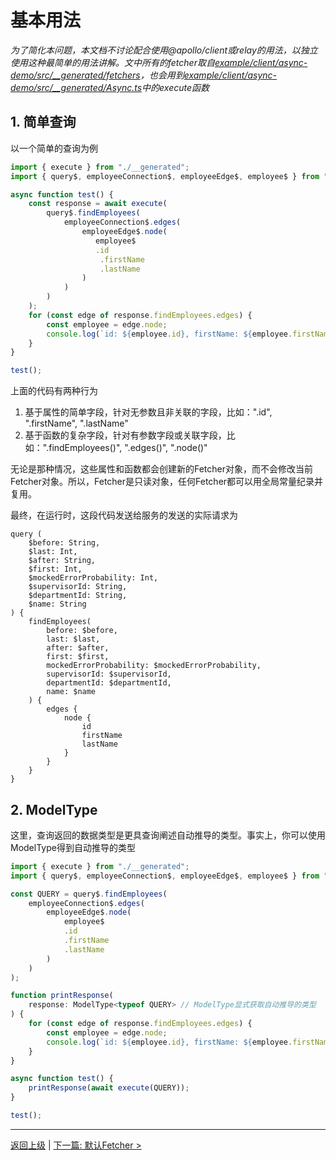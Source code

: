 # 基本用法

*为了简化本问题，本文档不讨论配合使用@apollo/client或relay的用法，以独立使用这种最简单的用法讲解。文中所有的fetcher取自[example/client/async-demo/src/__generated/fetchers](example/client/async-demo/src/__generated/fetchers)，也会用到[example/client/async-demo/src/__generated/Async.ts](example/client/async-demo/src/__generated/Async.ts)中的execute函数*

## 1. 简单查询
以一个简单的查询为例

```ts
import { execute } from "./__generated";
import { query$, employeeConnection$, employeeEdge$, employee$ } from "./__generated/fetchers";

async function test() {
    const response = await execute(
        query$.findEmployees(
            employeeConnection$.edges(
                employeeEdge$.node(
                   employee$
                   .id
                    .firstName
                    .lastName
                )
            )
        )
    );
    for (const edge of response.findEmployees.edges) {
        const employee = edge.node;
        console.log(`id: ${employee.id}, firstName: ${employee.firstName}, lastName: ${employee.lastName}`);
    }
}

test();
```

上面的代码有两种行为
1. 基于属性的简单字段，针对无参数且非关联的字段，比如：".id", ".firstName", ".lastName"
2. 基于函数的复杂字段，针对有参数字段或关联字段，比如：".findEmployees()", ".edges()", ".node()"

无论是那种情况，这些属性和函数都会创建新的Fetcher对象，而不会修改当前Fetcher对象。所以，Fetcher是只读对象，任何Fetcher都可以用全局常量纪录并复用。

最终，在运行时，这段代码发送给服务的发送的实际请求为
```
query (
    $before: String, 
    $last: Int, 
    $after: String, 
    $first: Int, 
    $mockedErrorProbability: Int, 
    $supervisorId: String, 
    $departmentId: String, 
    $name: String
) {
    findEmployees(
        before: $before, 
        last: $last, 
        after: $after, 
        first: $first, 
        mockedErrorProbability: $mockedErrorProbability, 
        supervisorId: $supervisorId, 
        departmentId: $departmentId, 
        name: $name
    ) {
        edges {
            node {
                id
                firstName
                lastName
            }
        }
    }
}
```

## 2. ModelType
这里，查询返回的数据类型是更具查询阐述自动推导的类型。事实上，你可以使用ModelType得到自动推导的类型
```ts
import { execute } from "./__generated";
import { query$, employeeConnection$, employeeEdge$, employee$ } from "./__generated/fetchers";

const QUERY = query$.findEmployees(
    employeeConnection$.edges(
        employeeEdge$.node(
            employee$
            .id
            .firstName
            .lastName
        )
    )
);

function printResponse(
    response: ModelType<typeof QUERY> // ModelType显式获取自动推导的类型
) {
    for (const edge of response.findEmployees.edges) {
        const employee = edge.node;
        console.log(`id: ${employee.id}, firstName: ${employee.firstName}, lastName: ${employee.lastName}`);
    }
}

async function test() {
    printResponse(await execute(QUERY));
}

test();
```

----------------------
[返回上级](./README_zh_CN.md) | [下一篇: 默认Fetcher >](./default-fetcher_zh_CN.md)

